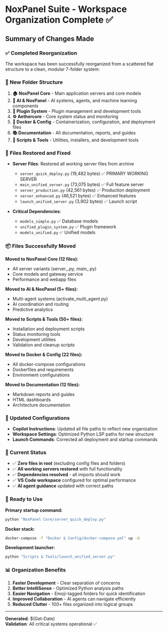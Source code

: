 # NoxPanel Suite - Workspace Organization Complete ✅

## Summary of Changes Made

### ✅ Completed Reorganization
The workspace has been successfully reorganized from a scattered flat structure to a clean, modular 7-folder system:

### 📁 New Folder Structure
1. **🏠 NoxPanel Core** - Main application servers and core models
2. **🧠 AI & NoxPanel** - AI systems, agents, and machine learning components  
3. **🔌 Plugin System** - Plugin management and development tools
4. **⚙️ Aethercore** - Core system status and monitoring
5. **🐳 Docker & Config** - Containerization, configuration, and deployment files
6. **📚 Documentation** - All documentation, reports, and guides
7. **🔧 Scripts & Tools** - Utilities, installers, and development tools

### 🔧 Files Restored and Fixed
- **Server Files**: Restored all working server files from archive
  - `server_quick_deploy.py` (19,482 bytes) ✅ PRIMARY WORKING SERVER
  - `main_unified_server.py` (73,075 bytes) ✅ Full feature server
  - `server_production.py` (42,561 bytes) ✅ Production deployment
  - `server_enhanced.py` (46,521 bytes) ✅ Enhanced features
  - `launch_unified_server.py` (3,902 bytes) ✅ Launch script

- **Critical Dependencies**: 
  - `models_simple.py` ✅ Database models
  - `unified_plugin_system.py` ✅ Plugin framework
  - `models_unified.py` ✅ Unified models

### 📦 Files Successfully Moved
**Moved to NoxPanel Core (12 files):**
- All server variants (server_*.py, main_*.py)
- Core models and gateway service
- Performance and webapp files

**Moved to AI & NoxPanel (5+ files):**
- Multi-agent systems (activate_multi_agent.py)
- AI coordination and routing
- Predictive analytics

**Moved to Scripts & Tools (50+ files):**
- Installation and deployment scripts
- Status monitoring tools
- Development utilities
- Validation and cleanup scripts

**Moved to Docker & Config (22 files):**
- All docker-compose configurations
- Dockerfiles and requirements
- Environment configurations

**Moved to Documentation (12 files):**
- Markdown reports and guides
- HTML dashboards
- Architecture documentation

### 🔄 Updated Configurations
- **Copilot Instructions**: Updated all file paths to reflect new organization
- **Workspace Settings**: Optimized Python LSP paths for new structure
- **Launch Commands**: Corrected all deployment and startup commands

### 🎯 Current Status
- ✅ **Zero files in root** (excluding config files and folders)
- ✅ **All working servers restored** with full functionality
- ✅ **Dependencies resolved** - all imports should work
- ✅ **VS Code workspace** configured for optimal performance
- ✅ **AI agent guidance** updated with correct paths

### 🚀 Ready to Use
**Primary startup command:**
```bash
python "NoxPanel Core/server_quick_deploy.py"
```

**Docker stack:**
```bash
docker-compose -f "Docker & Config/docker-compose.yml" up -d
```

**Development launcher:**
```bash
python "Scripts & Tools/launch_unified_server.py"
```

### 📊 Organization Benefits
1. **Faster Development** - Clear separation of concerns
2. **Better IntelliSense** - Optimized Python analysis paths
3. **Easier Navigation** - Emoji-tagged folders for quick identification
4. **Improved Collaboration** - AI agents can navigate efficiently
5. **Reduced Clutter** - 100+ files organized into logical groups

---
**Generated**: $(Get-Date)  
**Validation**: All critical systems operational ✅
